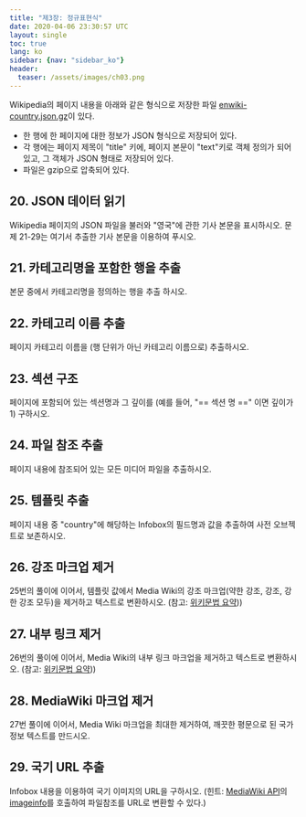 ```yaml
---
title: "제3장: 정규표현식"
date: 2020-04-06 23:30:57 UTC
layout: single
toc: true
lang: ko
sidebar: {nav: "sidebar_ko"}
header:
  teaser: /assets/images/ch03.png
---
```


Wikipedia의 페이지 내용을 아래와 같은 형식으로 저장한 파일 [enwiki-country.json.gz](/data/enwiki-country.json.gz)이 있다.

* 한 행에 한 페이지에 대한 정보가 JSON 형식으로 저장되어 있다.
* 각 행에는 페이지 제목이 "title" 키에, 페이지 본문이 "text"키로 객체 정의가 되어있고, 그 객체가 JSON 형태로 저장되어 있다.
* 파일은 gzip으로 압축되어 있다.

## 20. JSON 데이터 읽기
Wikipedia 페이지의 JSON 파일을 불러와 "영국"에 관한 기사 본문을 표시하시오. 문제 21-29는 여기서 추출한 기사 본문을 이용하여 푸시오.

## 21. 카테고리명을 포함한 행을 추출
본문 중에서 카테고리명을 정의하는 행을 추출 하시오.

## 22. 카테고리 이름 추출
페이지 카테고리 이름을 (행 단위가 아닌 카테고리 이름으로) 추출하시오.

## 23. 섹션 구조
페이지에 포함되어 있는 섹션명과 그 깊이를 (예를 들어, "== 섹션 명 ==" 이면 깊이가 1) 구하시오.

## 24. 파일 참조 추출
페이지 내용에 참조되어 있는 모든 미디어 파일을 추출하시오.

## 25. 템플릿 추출
페이지 내용 중 "country"에 해당하는 Infobox의 필드명과 값을 추출하여 사전 오브젝트로 보존하시오.

## 26. 강조 마크업 제거
25번의 풀이에 이어서, 템플릿 값에서 Media Wiki의 강조 마크업(약한 강조, 강조, 강한 강조 모두)을 제거하고 텍스트로 변환하시오. (참고: [위키문법 요약](https://ko.wikipedia.org/wiki/%EC%9C%84%ED%82%A4%EB%B0%B1%EA%B3%BC:%EC%9C%84%ED%82%A4%EB%AC%B8%EB%B2%95_%EC%9A%94%EC%95%BD)))

## 27. 내부 링크 제거
26번의 풀이에 이어서, Media Wiki의 내부 링크 마크업을 제거하고 텍스트로 변환하시오. (참고: [위키문법 요약](https://ko.wikipedia.org/wiki/%EC%9C%84%ED%82%A4%EB%B0%B1%EA%B3%BC:%EC%9C%84%ED%82%A4%EB%AC%B8%EB%B2%95_%EC%9A%94%EC%95%BD)))

## 28. MediaWiki 마크업 제거
27번 풀이에 이어서, Media Wiki 마크업을 최대한 제거하여, 깨끗한 평문으로 된 국가 정보 텍스트를 만드시오.

## 29. 국기 URL 추출
Infobox 내용을 이용하여 국기 이미지의 URL을 구하시오. (힌트: [MediaWiki API](https://www.mediawiki.org/wiki/API:Main_page/ko)의 [imageinfo](https://www.mediawiki.org/wiki/API:Imageinfo)를 호출하여 파일참조를 URL로 변환할 수 있다.)
